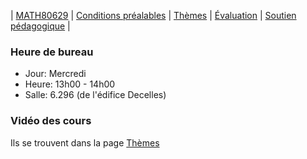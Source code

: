 | [MATH80629](main.md) | [Conditions préalables](prerequisition.md) | [Thèmes](session.md) | [Évaluation](evaluation.md) |  [Soutien pédagogique](support.md) |


### Heure de bureau

- Jour: Mercredi
- Heure: 13h00 - 14h00
- Salle: 6.296  (de l'édifice Decelles)


### Vidéo des cours 

Ils se trouvent dans la page [Thèmes](session.md)